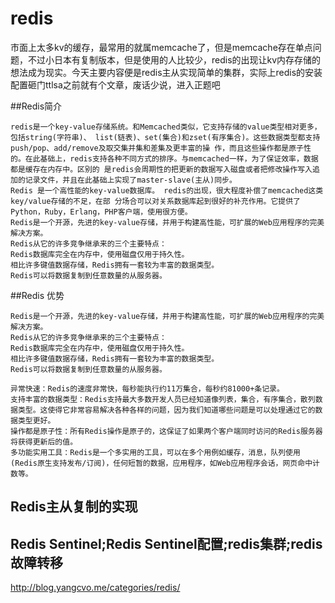 # redis

市面上太多kv的缓存，最常用的就属memcache了，但是memcache存在单点问题，不过小日本有复制版本，但是使用的人比较少，redis的出现让kv内存存储的想法成为现实。今天主要内容便是redis主从实现简单的集群，实际上redis的安装配置砸门ttlsa之前就有个文章，废话少说，进入正题吧


##Redis简介

```
redis是一个key-value存储系统。和Memcached类似，它支持存储的value类型相对更多，包括string(字符串)、 list(链表)、set(集合)和zset(有序集合)。这些数据类型都支持push/pop、add/remove及取交集并集和差集及更丰富的操 作，而且这些操作都是原子性的。在此基础上，redis支持各种不同方式的排序。与memcached一样，为了保证效率，数据都是缓存在内存中。区别的 是redis会周期性的把更新的数据写入磁盘或者把修改操作写入追加的记录文件，并且在此基础上实现了master-slave(主从)同步。
Redis 是一个高性能的key-value数据库。 redis的出现，很大程度补偿了memcached这类key/value存储的不足，在部 分场合可以对关系数据库起到很好的补充作用。它提供了Python，Ruby，Erlang，PHP客户端，使用很方便。
Redis是一个开源，先进的key-value存储，并用于构建高性能，可扩展的Web应用程序的完美解决方案。
Redis从它的许多竞争继承来的三个主要特点：
Redis数据库完全在内存中，使用磁盘仅用于持久性。
相比许多键值数据存储，Redis拥有一套较为丰富的数据类型。
Redis可以将数据复制到任意数量的从服务器。

```

##Redis 优势
```
Redis是一个开源，先进的key-value存储，并用于构建高性能，可扩展的Web应用程序的完美解决方案。
Redis从它的许多竞争继承来的三个主要特点：
Redis数据库完全在内存中，使用磁盘仅用于持久性。
相比许多键值数据存储，Redis拥有一套较为丰富的数据类型。
Redis可以将数据复制到任意数量的从服务器。

异常快速：Redis的速度非常快，每秒能执行约11万集合，每秒约81000+条记录。
支持丰富的数据类型：Redis支持最大多数开发人员已经知道像列表，集合，有序集合，散列数据类型。这使得它非常容易解决各种各样的问题，因为我们知道哪些问题是可以处理通过它的数据类型更好。
操作都是原子性：所有Redis操作是原子的，这保证了如果两个客户端同时访问的Redis服务器将获得更新后的值。
多功能实用工具：Redis是一个多实用的工具，可以在多个用例如缓存，消息，队列使用(Redis原生支持发布/订阅)，任何短暂的数据，应用程序，如Web应用程序会话，网页命中计数等。
```

## Redis主从复制的实现

##  Redis Sentinel;Redis Sentinel配置;redis集群;redis故障转移

http://blog.yangcvo.me/categories/redis/
